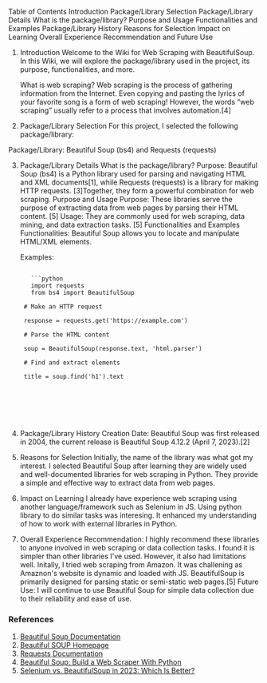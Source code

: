 Table of Contents
Introduction
Package/Library Selection
Package/Library Details
What is the package/library?
Purpose and Usage
Functionalities and Examples
Package/Library History
Reasons for Selection
Impact on Learning
Overall Experience
Recommendation and Future Use

1. Introduction <a name="introduction"></a>
   Welcome to the Wiki for Web Scraping with BeautifulSoup. In this Wiki, we will explore the package/library used in the project, its purpose, functionalities, and more.

   What is web scraping?
   Web scraping is the process of gathering information from the Internet. Even copying and pasting the lyrics of your favorite song is a form of web scraping! However, the words “web scraping” usually refer to a process that involves automation.[4]

2. Package/Library Selection <a name="package-library-selection"></a>
   For this project, I selected the following package/library:

Package/Library: Beautiful Soup (bs4) and Requests (requests)

3. Package/Library Details <a name="package-library-details"></a>
   What is the package/library? <a name="what-is-the-package-library"></a>
   Purpose: Beautiful Soup (bs4) is a Python library used for parsing and navigating HTML and XML documents[1], while Requests (requests) is a library for making HTTP requests. [3]Together, they form a powerful combination for web scraping.
   Purpose and Usage <a name="purpose-and-usage"></a>
   Purpose: These libraries serve the purpose of extracting data from web pages by parsing their HTML content. [5]
   Usage: They are commonly used for web scraping, data mining, and data extraction tasks. [5]
   Functionalities and Examples <a name="functionalities-and-examples"></a>
   Functionalities: Beautiful Soup allows you to locate and manipulate HTML/XML elements.

   Examples:
   <pre>
   <code>
      ```python
      import requests
      from bs4 import BeautifulSoup
   
    # Make an HTTP request
   
    response = requests.get('https://example.com')
   
    # Parse the HTML content
   
    soup = BeautifulSoup(response.text, 'html.parser')
   
    # Find and extract elements
   
    title = soup.find('h1').text

</pre>
</code>

4. Package/Library History <a name="package-library-history"></a>
   Creation Date: Beautiful Soup was first released in 2004, the current release is Beautiful Soup 4.12.2 (April 7, 2023).[2]

5. Reasons for Selection <a name="reasons-for-selection"></a>
   Initially, the name of the library was what got my interest. I selected Beautiful Soup after learning they are widely used and well-documented libraries for web scraping in Python.
   They provide a simple and effective way to extract data from web pages.

6. Impact on Learning <a name="impact-on-learning"></a>
   I already have experience web scraping using another language/framework such as Selenium in JS. Using python library to do similar tasks was interesing.
   It enhanced my understanding of how to work with external libraries in Python.

7. Overall Experience <a name="overall-experience"></a>
   Recommendation: I highly recommend these libraries to anyone involved in web scraping or data collection tasks. I found it is simpler than other libraries I've used.
   However, it also had limitations well. Initally, I tried web scraping from Amazon. It was challening as Amaznon's website is dynamic and loaded with JS. BeautifulSoup is primarily designed for parsing static or semi-static web pages.[5]
   Future Use: I will continue to use Beautiful Soup for simple data collection due to their reliability and ease of use.

### References

1. [Beautiful Soup Documentation](https://www.crummy.com/software/BeautifulSoup/bs4/doc/)
2. [Beautiful SOUP Homepage](https://www.crummy.com/software/BeautifulSoup/)
3. [Requests Documentation](https://docs.python-requests.org/en/latest/)
4. [Beautiful Soup: Build a Web Scraper With Python](https://realpython.com/beautiful-soup-web-scraper-python/)
5. [Selenium vs. BeautifulSoup in 2023: Which Is Better?](https://www.zenrows.com/blog/selenium-vs-beautifulsoup)
